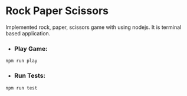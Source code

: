 # Rock Paper Scissors 
Implemented rock, paper, scissors game with using nodejs. It is terminal based application.
* ### Play Game:
```
npm run play
```

* ### Run Tests:
```
npm run test
```
